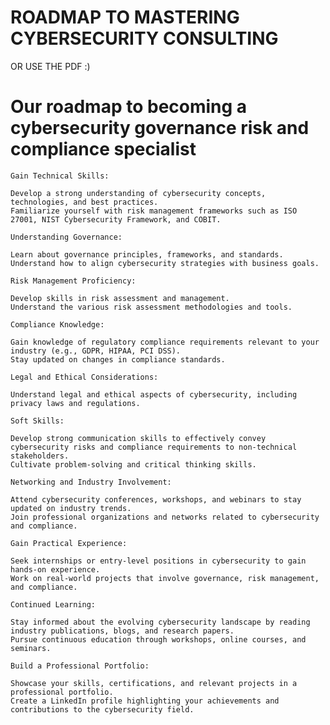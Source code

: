 # ROADMAP TO MASTERING CYBERSECURITY CONSULTING


OR USE THE PDF :)



# Our roadmap to becoming a cybersecurity governance risk and compliance specialist

    Gain Technical Skills:
    
    Develop a strong understanding of cybersecurity concepts, technologies, and best practices.
    Familiarize yourself with risk management frameworks such as ISO 27001, NIST Cybersecurity Framework, and COBIT.
    
    Understanding Governance:
    
    Learn about governance principles, frameworks, and standards.
    Understand how to align cybersecurity strategies with business goals.
    
    Risk Management Proficiency:
    
    Develop skills in risk assessment and management.
    Understand the various risk assessment methodologies and tools.
    
    Compliance Knowledge:
    
    Gain knowledge of regulatory compliance requirements relevant to your industry (e.g., GDPR, HIPAA, PCI DSS).
    Stay updated on changes in compliance standards.
    
    Legal and Ethical Considerations:
    
    Understand legal and ethical aspects of cybersecurity, including privacy laws and regulations.
    
    Soft Skills:
    
    Develop strong communication skills to effectively convey cybersecurity risks and compliance requirements to non-technical stakeholders.
    Cultivate problem-solving and critical thinking skills.
    
    Networking and Industry Involvement:
    
    Attend cybersecurity conferences, workshops, and webinars to stay updated on industry trends.
    Join professional organizations and networks related to cybersecurity and compliance.
    
    Gain Practical Experience:
    
    Seek internships or entry-level positions in cybersecurity to gain hands-on experience.
    Work on real-world projects that involve governance, risk management, and compliance.
    
    Continued Learning:
    
    Stay informed about the evolving cybersecurity landscape by reading industry publications, blogs, and research papers.
    Pursue continuous education through workshops, online courses, and seminars.
    
    Build a Professional Portfolio:
    
    Showcase your skills, certifications, and relevant projects in a professional portfolio.
    Create a LinkedIn profile highlighting your achievements and contributions to the cybersecurity field.
